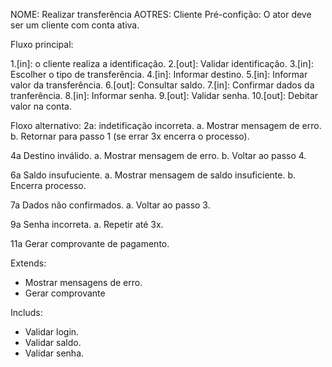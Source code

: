 NOME: Realizar transferência
AOTRES: Cliente
Pré-confição: O ator deve ser um cliente com conta ativa.

Fluxo principal:

1.[in]: o cliente realiza a identificação.
2.[out]: Validar identificação.
3.[in]: Escolher o tipo de transferência.
4.[in]: Informar destino.
5.[in]: Informar valor da transferência.
6.[out]: Consultar saldo.
7.[in]: Confirmar dados da tranferência.
8.[in]: Informar senha.
9.[out]: Validar senha.
10.[out]: Debitar valor na conta.

Floxo alternativo:
2a: indetificação incorreta.
    a. Mostrar mensagem de erro.
    b. Retornar para passo 1 (se errar 3x encerra o processo).

4a Destino inválido.
    a. Mostrar mensagem de erro.
    b. Voltar ao passo 4.

6a Saldo insufuciente.
    a. Mostrar mensagem de saldo insuficiente.
    b. Encerra processo.

7a Dados não confirmados.
    a. Voltar ao passo 3.

9a Senha incorreta.
    a. Repetir até 3x.

11a Gerar comprovante de pagamento.

Extends: 
- Mostrar mensagens de erro.
- Gerar comprovante

Includs: 
- Validar login.
- Validar saldo.
- Validar senha.